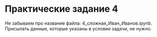 # Практические задание 4
Не забываем про название файла: 4_сложная_Иван_Иванов.ipynb. Присылать данные, которые указаны в условии задачи, не нужно.
